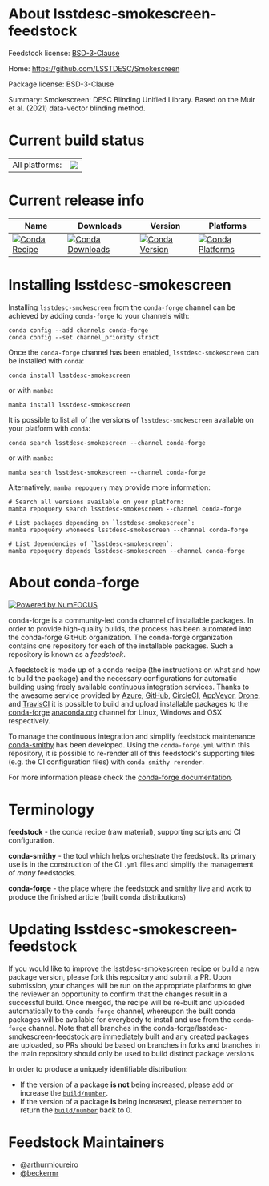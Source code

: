 About lsstdesc-smokescreen-feedstock
====================================

Feedstock license: [BSD-3-Clause](https://github.com/conda-forge/lsstdesc-smokescreen-feedstock/blob/main/LICENSE.txt)

Home: https://github.com/LSSTDESC/Smokescreen

Package license: BSD-3-Clause

Summary: Smokescreen: DESC Blinding Unified Library. Based on the Muir et al. (2021) data-vector blinding method.

Current build status
====================


<table><tr><td>All platforms:</td>
    <td>
      <a href="https://dev.azure.com/conda-forge/feedstock-builds/_build/latest?definitionId=23078&branchName=main">
        <img src="https://dev.azure.com/conda-forge/feedstock-builds/_apis/build/status/lsstdesc-smokescreen-feedstock?branchName=main">
      </a>
    </td>
  </tr>
</table>

Current release info
====================

| Name | Downloads | Version | Platforms |
| --- | --- | --- | --- |
| [![Conda Recipe](https://img.shields.io/badge/recipe-lsstdesc--smokescreen-green.svg)](https://anaconda.org/conda-forge/lsstdesc-smokescreen) | [![Conda Downloads](https://img.shields.io/conda/dn/conda-forge/lsstdesc-smokescreen.svg)](https://anaconda.org/conda-forge/lsstdesc-smokescreen) | [![Conda Version](https://img.shields.io/conda/vn/conda-forge/lsstdesc-smokescreen.svg)](https://anaconda.org/conda-forge/lsstdesc-smokescreen) | [![Conda Platforms](https://img.shields.io/conda/pn/conda-forge/lsstdesc-smokescreen.svg)](https://anaconda.org/conda-forge/lsstdesc-smokescreen) |

Installing lsstdesc-smokescreen
===============================

Installing `lsstdesc-smokescreen` from the `conda-forge` channel can be achieved by adding `conda-forge` to your channels with:

```
conda config --add channels conda-forge
conda config --set channel_priority strict
```

Once the `conda-forge` channel has been enabled, `lsstdesc-smokescreen` can be installed with `conda`:

```
conda install lsstdesc-smokescreen
```

or with `mamba`:

```
mamba install lsstdesc-smokescreen
```

It is possible to list all of the versions of `lsstdesc-smokescreen` available on your platform with `conda`:

```
conda search lsstdesc-smokescreen --channel conda-forge
```

or with `mamba`:

```
mamba search lsstdesc-smokescreen --channel conda-forge
```

Alternatively, `mamba repoquery` may provide more information:

```
# Search all versions available on your platform:
mamba repoquery search lsstdesc-smokescreen --channel conda-forge

# List packages depending on `lsstdesc-smokescreen`:
mamba repoquery whoneeds lsstdesc-smokescreen --channel conda-forge

# List dependencies of `lsstdesc-smokescreen`:
mamba repoquery depends lsstdesc-smokescreen --channel conda-forge
```


About conda-forge
=================

[![Powered by
NumFOCUS](https://img.shields.io/badge/powered%20by-NumFOCUS-orange.svg?style=flat&colorA=E1523D&colorB=007D8A)](https://numfocus.org)

conda-forge is a community-led conda channel of installable packages.
In order to provide high-quality builds, the process has been automated into the
conda-forge GitHub organization. The conda-forge organization contains one repository
for each of the installable packages. Such a repository is known as a *feedstock*.

A feedstock is made up of a conda recipe (the instructions on what and how to build
the package) and the necessary configurations for automatic building using freely
available continuous integration services. Thanks to the awesome service provided by
[Azure](https://azure.microsoft.com/en-us/services/devops/), [GitHub](https://github.com/),
[CircleCI](https://circleci.com/), [AppVeyor](https://www.appveyor.com/),
[Drone](https://cloud.drone.io/welcome), and [TravisCI](https://travis-ci.com/)
it is possible to build and upload installable packages to the
[conda-forge](https://anaconda.org/conda-forge) [anaconda.org](https://anaconda.org/)
channel for Linux, Windows and OSX respectively.

To manage the continuous integration and simplify feedstock maintenance
[conda-smithy](https://github.com/conda-forge/conda-smithy) has been developed.
Using the ``conda-forge.yml`` within this repository, it is possible to re-render all of
this feedstock's supporting files (e.g. the CI configuration files) with ``conda smithy rerender``.

For more information please check the [conda-forge documentation](https://conda-forge.org/docs/).

Terminology
===========

**feedstock** - the conda recipe (raw material), supporting scripts and CI configuration.

**conda-smithy** - the tool which helps orchestrate the feedstock.
                   Its primary use is in the construction of the CI ``.yml`` files
                   and simplify the management of *many* feedstocks.

**conda-forge** - the place where the feedstock and smithy live and work to
                  produce the finished article (built conda distributions)


Updating lsstdesc-smokescreen-feedstock
=======================================

If you would like to improve the lsstdesc-smokescreen recipe or build a new
package version, please fork this repository and submit a PR. Upon submission,
your changes will be run on the appropriate platforms to give the reviewer an
opportunity to confirm that the changes result in a successful build. Once
merged, the recipe will be re-built and uploaded automatically to the
`conda-forge` channel, whereupon the built conda packages will be available for
everybody to install and use from the `conda-forge` channel.
Note that all branches in the conda-forge/lsstdesc-smokescreen-feedstock are
immediately built and any created packages are uploaded, so PRs should be based
on branches in forks and branches in the main repository should only be used to
build distinct package versions.

In order to produce a uniquely identifiable distribution:
 * If the version of a package **is not** being increased, please add or increase
   the [``build/number``](https://docs.conda.io/projects/conda-build/en/latest/resources/define-metadata.html#build-number-and-string).
 * If the version of a package **is** being increased, please remember to return
   the [``build/number``](https://docs.conda.io/projects/conda-build/en/latest/resources/define-metadata.html#build-number-and-string)
   back to 0.

Feedstock Maintainers
=====================

* [@arthurmloureiro](https://github.com/arthurmloureiro/)
* [@beckermr](https://github.com/beckermr/)

